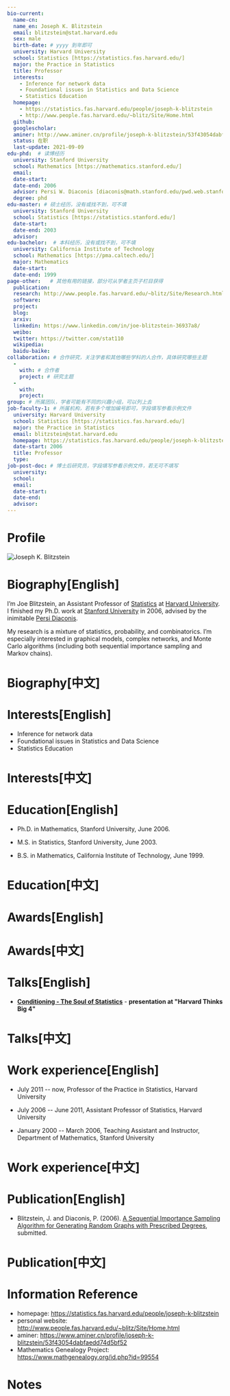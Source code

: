 ```yaml
---
bio-current:
  name-cn: 
  name_en: Joseph K. Blitzstein
  email: blitzstein@stat.harvard.edu
  sex: male
  birth-date: # yyyy 到年即可
  university: Harvard University 
  school: Statistics [https://statistics.fas.harvard.edu/]
  major: the Practice in Statistics
  title: Professor
  interests: 
    - Inference for network data
    - Foundational issues in Statistics and Data Science
    - Statistics Education
  homepage: 
    - https://statistics.fas.harvard.edu/people/joseph-k-blitzstein
    - http://www.people.fas.harvard.edu/~blitz/Site/Home.html
  github: 
  googlescholar: 
  aminer: http://www.aminer.cn/profile/joseph-k-blitzstein/53f43054dabfaedd74d5bf52
  status: 在职
  last-update: 2021-09-09
edu-phd:  # 读博经历
  university: Stanford University
  school: Mathematics [https://mathematics.stanford.edu/]
  email: 
  date-start: 
  date-end: 2006
  advisor: Persi W. Diaconis [diaconis@math.stanford.edu/pwd.web.stanford.edu]
  degree: phd
edu-master: # 硕士经历，没有或找不到，可不填
  university: Stanford University
  school: Statistics [https://statistics.stanford.edu/]
  date-start: 
  date-end: 2003
  advisor:
edu-bachelor:  # 本科经历，没有或找不到，可不填
  university: California Institute of Technology
  school: Mathematics [https://pma.caltech.edu/]
  major: Mathematics
  date-start: 
  date-end: 1999
page-other:   # 其他有用的链接，部分可从学者主页子栏目获得
  publication: 
  research: http://www.people.fas.harvard.edu/~blitz/Site/Research.html
  software: 
  project: 
  blog: 
  arxiv: 
  linkedin: https://www.linkedin.com/in/joe-blitzstein-36937a8/
  weibo: 
  twitter: https://twitter.com/stat110
  wikipedia: 
  baidu-baike: 
collaboration: # 合作研究，关注学者和其他哪些学科的人合作，具体研究哪些主题
  - 
    with: # 合作者
    project: # 研究主题
  - 
    with: 
    project: 
group: # 所属团队，学者可能有不同的兴趣小组，可以列上去
job-faculty-1: # 所属机构，若有多个增加编号即可，字段填写参看示例文件
  university: Harvard University
  school: Statistics [https://statistics.fas.harvard.edu/]
  major: the Practice in Statistics
  email: blitzstein@stat.harvard.edu
  homepage: https://statistics.fas.harvard.edu/people/joseph-k-blitzstein
  date-start: 2006
  title: Professor
  type: 
job-post-doc: # 博士后研究员，字段填写参看示例文件，若无可不填写
  university: 
  school: 
  email: 
  date-start: 
  date-end: 
  advisor: 
---
```


# Profile

![Joseph K. Blitzstein](https://static.hwpi.harvard.edu/files/styles/profile_full/public/statistics-2/files/blitzstein_1_0.jpg?m=1629487619&itok=H44T7i96)

# Biography[English]

I’m Joe Blitzstein, an Assistant Professor of [Statistics](http://www.stat.harvard.edu/ "http://www.stat.harvard.edu/") at [Harvard University](http://www.harvard.edu/ "http://www.harvard.edu/"). I finished my Ph.D. work at [Stanford University](http://stanford.edu/ "http://stanford.edu/") in 2006, advised by the inimitable [Persi Diaconis](http://www-stat.stanford.edu/~cgates/PERSI/ "http://www-stat.stanford.edu/~cgates/PERSI/").

My research is a mixture of statistics, probability, and combinatorics. I’m especially interested in graphical models, complex networks, and Monte Carlo algorithms (including both sequential importance sampling and Markov chains).

# Biography[中文]

# Interests[English]

- Inference for network data
- Foundational issues in Statistics and Data Science
- Statistics Education

# Interests[中文]

# Education[English]

- Ph.D. in Mathematics, Stanford University, June 2006.

- M.S. in Statistics, Stanford University, June 2003.

- B.S. in Mathematics, California Institute of Technology, June 1999.


# Education[中文]

# Awards[English]

# Awards[中文]

# Talks[English]

- [**Conditioning - The Soul of Statistics**](http://www.youtube.com/watch?v=dzFf3r1yph8) - **presentation at "Harvard Thinks Big 4"**

# Talks[中文]

# Work experience[English]

- July 2011 -- now, Professor of the Practice in Statistics, Harvard University

- July 2006 -- June 2011, Assistant Professor of Statistics, Harvard University

- January 2000 -- March 2006, Teaching Assistant and Instructor, Department of Mathematics, Stanford University

# Work experience[中文]

# Publication[English]

- Blitzstein, J. and Diaconis, P. (2006). [A Sequential Importance Sampling Algorithm for Generating Random Graphs with Prescribed Degrees](http://www.people.fas.harvard.edu/~blitz/BlitzsteinDiaconisGraphAlgorithm.pdf), submitted.

# Publication[中文]

# Information Reference

- homepage: https://statistics.fas.harvard.edu/people/joseph-k-blitzstein
- personal website: http://www.people.fas.harvard.edu/~blitz/Site/Home.html
- aminer: https://www.aminer.cn/profile/joseph-k-blitzstein/53f43054dabfaedd74d5bf52
- Mathematics Genealogy Project: https://www.mathgenealogy.org/id.php?id=99554

# Notes